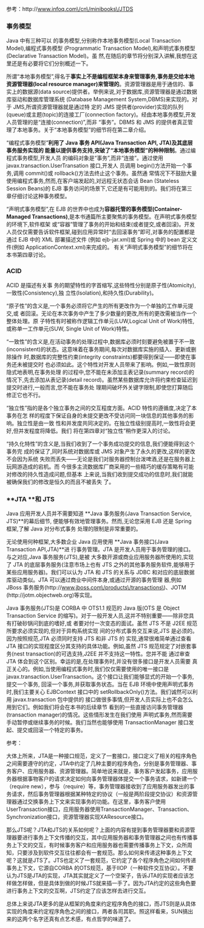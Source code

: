 参考：http:\/\/www.infoq.com\/cn\/minibooks\/JTDS

### 事务模型

Java 中有三种可以 的事务模型,分别称作本地事务模型\(Local Transaction Model\),编程式事务模型 \(Programmatic Transaction Model\),和声明式事务模型\(Declarative Transaction Model\)。虽 然,在随后的章节将分别深入讲解,我想在这里还是有必要将它们分别概述一下。

所谓“本地事务模型”,得名于**事实上不是编程框架本身来管理事务,事务是交给本地资源管理器\(local resource manager\)来管理的**。资源管理器是用于通信的、事实上的数据源\(data source\)提供者。举例来说,对于数据库,资源管理器是通过数据库驱动和数据库管理系统 \(Database Management System,DBMS\)来实现的。对于 JMS,所谓资源管理器就是通过特 定的 JMS 提供者\(provider\)实现的队列\(queue\)或主题\(topic\)的连接工厂\(connection factory\)。经由本地事务模型,开发人员管理的是“连接\(connection\)”,而非 “事务”。DBMS 和 JMS 的提供者真正管理了本地事务。关于“本地事务模型”的细节将在第二章介绍。

“编程式事务模型”**利用了 Java 事务 API\(Java Transaction API, JTA\)及其底层事务服务实现的 能量以提供事务支持,突破了“本地事务模型”的种种限制**。通过编程式事务模型,开发人员 的编码对象是“事务”,而非“连接”。通过使用 javax.transaction.UserTransation 接口,开发人 员调用 begin\(\)方法开始一个事务,调用 commit\(\)或 rollback\(\)方法去终止这个事务。虽然通 常情况下不鼓励大量使用编程式事务,然而,在客户端发起的,对远程无状态会话 Bean \(Stateless Session Beans\)的 EJB 事务访问的场景下,它还是有可能用到的。我们将在第三 章仔细讨论这种事务模型。

“声明式事务模型”,在 EJB 的世界中也成为**容器托管的事务模型\(Container-Managed Transactions\)**,是本书通篇所主要聚焦的事务模型。在声明式事务模型的环境下,软件框架 或“容器”管理了事务的开始和结束\(或者提交,或者回滚\)。开发人员仅仅需要告诉软件框架,碰到应用异常时“去回滚事务”即可,对事务的配置都是通过 EJB 中的 XML 部署描述文件 \(例如 ejb-jar.xml\)或 Spring 中的 bean 定义文件\(例如 ApplicationContext.xml\)来完成的。 有关“声明式事务模型”的细节将在本书第四章讨论。

### ACID

ACID 是描述有关事 务的期望特性的字首缩写,这些特性分别是原子性\(Atomicity\),一致性\(Consistency\),独 立性\(Isolation\),和持久性\(Durability\)。

“原子性”的含义是,一个事务必须将它产生的所有更改作为一个单独的工作单元提交,或 者回滚。无论在本次事务中产生了多少数量的更改,所有的更改需被当作一个整体处理。原 子特性有时被称作逻辑工作单元\(LUW,Logical Unit of Work\)特性,或称单一工作单元\(SUW, Single Unit of Work\)特性。

“一致性”的含义是,在活动事务的处理过程中,数据库必须时刻要避免被置于不一致 \(inconsistent\)的状态。这意味着在事务期间,每次对数据库实施的插入、更新或删除操作 时,数据库的完整性约束\(integrity constraints\)都要得到保证——即使在事务还未被提交时 也必须如此。这个特性对开发人员带来了影响。例如,一致性原则隐式地表明,在事务处理 的过程中,您不能在未添加主表记录\(summary record\)的情况下,先去添加从表记录\(detail record\)。虽然某些数据库允许将约束检查延迟到提交时进行,一般而言,您不能在事务处 理期间破坏外关键字限制,即使您打算随后修正它也不行。

“独立性”指的是各个独立事务之间的交互程度方面。ACID 特性的遵循度,决定了本事务在怎 样的程度下保证自身的未提交更改不受访问同一块信息的其他事务的影响。独立性是由一致 性和并发度共同决定的。在独立性级别提高时,一致性将会更好,但并发程度将降低。我们 将在第四章对“独立性”稍作更深入的讨论。

“持久化特性”的含义是,当我们收到了一个事务成功提交的信息,我们便能得到这个事务完 成的保证了,同时系统对数据库或 JMS 对象产生了永久的更改,这样的更改不会因为系统 失败而丢失——无论是我们对服务器控制台泼啤酒,还是在服务器上玩网游造成的宕机。而 今很多主流数据库厂商采用的一些精巧的缓存策略有可能对修改的持久性造成问题,但基本 上来说,当我们收到提交成功的信息时,我们就能被确保我们的修改是恒久的而且不被丢失 了。

### **JTA **和 **JTS**

Java 应用开发人员并不需要知道 **Java 事务服务\(Java Transaction Service, JTS\)**的幕后细节, 便能够有效地管理事务。然而,无论您采用 EJB 还是 Spring 框架,了解 Java 对分布式事务 处理的限制是非常重要的。

无论使用何种框架,大多数企业 Java 应用使用 **Java 事务接口\(Java Transaction API,JTA\)**进 行事务管理。JTA 是开发人员用于事务管理的接口。与之对应,Java 事务服务\(JTS\),是被 大多数开源或商业应用服务器所使用的,实现了 JTA 的底层事务服务\(注意市场上也有 JTS 之外的其他事务服务软件,能够用于某些应用服务器\)。我们可以认为 JTA 和 JTS 的关系与 JDBC 和对应的底层数据库驱动类似。JTA 可以通过商业中间件本身,或通过开源的事务管理 器,例如 JBoss 事务服务\(http:\/\/www.jboss.com\/products\/transactions\)、JOTM \(http:\/\/jotm.objectweb.org\)等实现。

Java 事务服务\(JTS\)是 CORBA 中 OTS1.1 规范的 Java 版\(OTS 是 Object Transaction Service 的缩写\)。对于一般开发人员,这并不特别重要——除非您具有打破砂锅问到底的嗜好,或 者要对付一次变态的面试。虽然 JTS 不是 J2EE 规范所要求必须实现的,但对于异构系统实现 间的分布式事务交互来说,JTS 是必须的。因为按照规范,JTA 必须同时支持 JTS 和非 JTS 的 实现,通常很难简单通过查看 JTA 接口的实现程度区分其支持的具体功能。例如,虽然 JTS 规范规定了对嵌套事务\(nest transaction\)的可选支持,J2EE 并不支持这一特性。您并不能 通过审查 JTA 体会到这个区别。幸运的是,在处理事务时,并没有很多接口是开发人员需要 真正关心的。例如,当使用编程式事务时,我们仅仅需要使用的唯一接口是 javax.transaction.UserTransaction。这个接口让我们能够显式的开始一个事务,提交一个事务, 回滚一个事务,并获取事务状态。当在 EJB 环境中使用声明式事务时,我们主要关心 EJBContext 接口中的 setRollbackOnly\(\)方法。我们诚然可以利用 javax.transaction 包中提供的 接口做很多事情,但开发人员实际上也不会怎么用到它们。例如我们将会在本书的后续章节 看到的一些直接访问事务管理器\(transaction manager\)的情况。这些情形发生在我们使用 声明式事务,然而需要手动暂停或继续事务的时候。我们当然也能够使用 TransactionManager 接口发起、提交或回滚一个特定的事务。

参考：

大体上所来，JTA是一种接口规范，定义了一套接口，接口定义了相关的程序角色之间需要遵守的约定，JTA中约定了几种主要的程序角色，分别是事务管理器、事务客户、应用服务器、资源管理器。简单地说来就是，事务客户发起事务，应用服务器根据事物客户的请求决定如何向事务管理器体提交一个事务请求，如新建一个（require new），参与（require）等，事务管理器接收到了应用服务器发出的事务请求，然后事务管理器根据某种特定的协议（一般是两阶段提交协议）和资源管理器通过交换事务上下文来实现事务的功能。在这里，事务客户使用UserTransaction接口，应用服务器使用TransactionManager、Transaction、Synchronization接口，资源管理器实现XAResource接口。

那么JTS呢？JTA和JTS的关系如何呢？上面的内容有提到事务管理器要和资源管理器要进行事务上下文传播的交互，其中应用服务器和事务管理器之间也有传播事务上下文的交互，有时候事务客户和应用服务器也需要传播事务上下文，众所周知，只要涉及到软件交互往往都会有一套规范。那么如何来传递这种事务上下文呢？这就是JTS了。JTS也定义了一套规范，它约定了各个程序角色之间如何传递事务上下文，它源自CORBA 的OTS规范，基于IIOP（一种软件交互协议）。不要认为JTS是JTA的实现，JTA其实就定义了一个空架子，告诉JTA的实现者应该怎样做怎样做，但是具体到做的时候JTS就来插一手了。因为JTA约定的这些角色要进行事务上下文的交互啊，JTS约定了应该怎样去进行交互。

总体上来说JTA更多的是从框架的角度来约定程序角色的接口，而JTS则是从具体实现的角度来约定程序角色之间的接口，两者各司其职。照这样看来，SUN搞出来的这两个名字还真有点艺术感，有点哲学的味道了。

